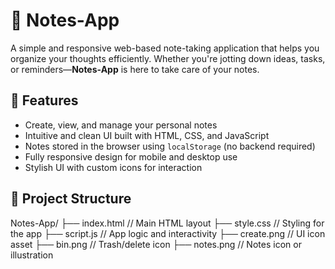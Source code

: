# 📝 Notes-App

A simple and responsive web-based note-taking application that helps you organize your thoughts efficiently. Whether you're jotting down ideas, tasks, or reminders—**Notes-App** is here to take care of your notes.

## 🚀 Features

- Create, view, and manage your personal notes
- Intuitive and clean UI built with HTML, CSS, and JavaScript
- Notes stored in the browser using `localStorage` (no backend required)
- Fully responsive design for mobile and desktop use
- Stylish UI with custom icons for interaction

## 📂 Project Structure
Notes-App/ ├── index.html      // Main HTML layout ├── style.css       // Styling for the app ├── script.js       // App logic and interactivity ├── create.png      // UI icon asset ├── bin.png         // Trash/delete icon ├── notes.png       // Notes icon or illustration
